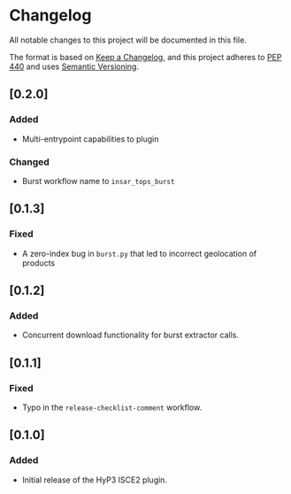 # Changelog

All notable changes to this project will be documented in this file.

The format is based on [Keep a Changelog](https://keepachangelog.com/en/1.0.0/),
and this project adheres to [PEP 440](https://www.python.org/dev/peps/pep-0440/)
and uses [Semantic Versioning](https://semver.org/spec/v2.0.0.html).

## [0.2.0]
### Added
* Multi-entrypoint capabilities to plugin

### Changed
* Burst workflow name to `insar_tops_burst`

## [0.1.3]
### Fixed
* A zero-index bug in `burst.py` that led to incorrect geolocation of products

## [0.1.2]
### Added
* Concurrent download functionality for burst extractor calls.

## [0.1.1]
### Fixed
* Typo in the `release-checklist-comment` workflow.

## [0.1.0]
### Added
* Initial release of the HyP3 ISCE2 plugin.
